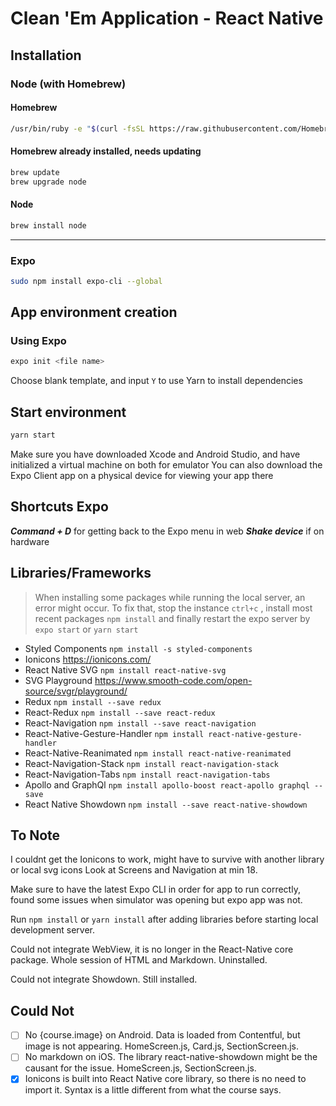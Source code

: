 # Clean 'Em Application - React Native

## Installation

### Node (with Homebrew)

#### Homebrew

```sh
/usr/bin/ruby -e "$(curl -fsSL https://raw.githubusercontent.com/Homebrew/install/master/install)"
```

#### Homebrew already installed, needs updating

```sh
brew update
brew upgrade node
```

#### Node

```sh
brew install node
```

---

### Expo

```sh
sudo npm install expo-cli --global
```

## App environment creation

### Using Expo

```sh
expo init <file name>
```

Choose blank template, and input `Y` to use Yarn to install dependencies

## Start environment

```sh
yarn start
```

Make sure you have downloaded Xcode and Android Studio, and have initialized a virtual machine on both for emulator
You can also download the Expo Client app on a physical device for viewing your app there

## Shortcuts Expo

**_Command + D_** for getting back to the Expo menu in web
**_Shake device_** if on hardware

## Libraries/Frameworks

> When installing some packages while running the local server, an error might occur. To fix that, stop the instance `ctrl+c` , install most recent packages `npm install` and finally restart the expo server by `expo start` or `yarn start`

- Styled Components
  `npm install -s styled-components`
- Ionicons
  https://ionicons.com/
- React Native SVG
  `npm install react-native-svg`
- SVG Playground
  https://www.smooth-code.com/open-source/svgr/playground/
- Redux
  `npm install --save redux`
- React-Redux
  `npm install --save react-redux`
- React-Navigation
  `npm install --save react-navigation`
- React-Native-Gesture-Handler
  `npm install react-native-gesture-handler`
- React-Native-Reanimated
  `npm install react-native-reanimated`
- React-Navigation-Stack
  `npm install react-navigation-stack`
- React-Navigation-Tabs
  `npm install react-navigation-tabs`
- Apollo and GraphQl
  `npm install apollo-boost react-apollo graphql --save`
- React Native Showdown
  `npm install --save react-native-showdown`

## To Note

I couldnt get the Ionicons to work, might have to survive with another library or local svg icons
Look at Screens and Navigation at min 18.

Make sure to have the latest Expo CLI in order for app to run correctly, found some issues when simulator was opening but expo app was not.

Run `npm install` or `yarn install` after adding libraries before starting local development server.

Could not integrate WebView, it is no longer in the React-Native core package. Whole session of HTML and Markdown. Uninstalled.

Could not integrate Showdown. Still installed.

## Could Not

- [ ] No {course.image} on Android. Data is loaded from Contentful, but image is not appearing. HomeScreen.js, Card.js, SectionScreen.js.
- [ ] No markdown on iOS. The library react-native-showdown might be the causant for the issue. HomeScreen.js, SectionScreen.js.
- [x] Ionicons is built into React Native core library, so there is no need to import it. Syntax is a little different from what the course says.
